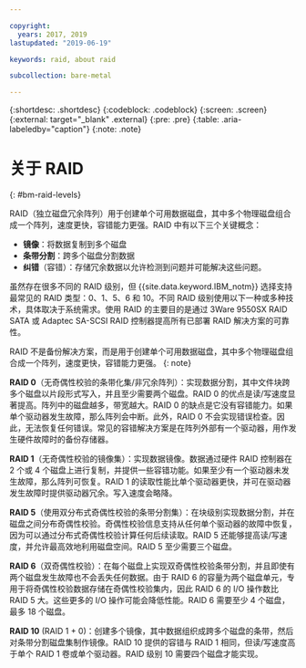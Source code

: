 ```yaml
---

copyright:
  years: 2017, 2019
lastupdated: "2019-06-19"

keywords: raid, about raid

subcollection: bare-metal

---
```


{:shortdesc: .shortdesc}
{:codeblock: .codeblock}
{:screen: .screen}
{:external: target="_blank" .external}
{:pre: .pre}
{:table: .aria-labeledby="caption"}
{:note: .note}


# 关于 RAID
{: #bm-raid-levels}

RAID（独立磁盘冗余阵列）用于创建单个可用数据磁盘，其中多个物理磁盘组合成一个阵列，速度更快，容错能力更强。RAID 中有以下三个关键概念：
* **镜像**：将数据复制到多个磁盘
* **条带分割**：跨多个磁盘分割数据
* **纠错**（容错）：存储冗余数据以允许检测到问题并可能解决这些问题。

虽然存在很多不同的 RAID 级别，但 {{site.data.keyword.IBM_notm}} 选择支持最常见的 RAID 类型：0、1、5、6 和 10。不同 RAID 级别使用以下一种或多种技术，具体取决于系统需求。使用 RAID 的主要目的是通过 3Ware 9550SX RAID SATA 或 Adaptec SA-SCSI RAID 控制器提高所有已部署 RAID 解决方案的可靠性。

RAID 不是备份解决方案，而是用于创建单个可用数据磁盘，其中多个物理磁盘组合成一个阵列，速度更快，容错能力更强。
{: note}

**RAID 0**（无奇偶性校验的条带化集/非冗余阵列）：实现数据分割，其中文件块跨多个磁盘以片段形式写入，并且至少需要两个磁盘。RAID 0 的优点是读/写速度显著提高。阵列中的磁盘越多，带宽越大。RAID 0 的缺点是它没有容错能力。如果单个驱动器发生故障，那么阵列会中断。此外，RAID 0 不会实现错误检查。因此，无法恢复任何错误。常见的容错解决方案是在阵列外部有一个驱动器，用作发生硬件故障时的备份存储器。

**RAID 1**（无奇偶性校验的镜像集）：实现数据镜像。数据通过硬件 RAID 控制器在 2 个或 4 个磁盘上进行复制，并提供一些容错功能。如果至少有一个驱动器未发生故障，那么阵列可恢复。RAID 1 的读取性能比单个驱动器更快，并可在驱动器发生故障时提供驱动器冗余。写入速度会略降。

**RAID 5**（使用双分布式奇偶性校验的条带分割集）：在块级别实现数据分割，并在磁盘之间分布奇偶性校验。奇偶性校验信息支持从任何单个驱动器的故障中恢复，因为可以通过分布式奇偶性校验计算任何后续读取。RAID 5 还能够提高读/写速度，并允许最高效地利用磁盘空间。RAID 5 至少需要三个磁盘。

**RAID 6**（双奇偶性校验）：在每个磁盘上实现双奇偶性校验条带分割，并且即使有两个磁盘发生故障也不会丢失任何数据。由于 RAID 6 的容量为两个磁盘单元，专用于将奇偶性校验数据存储在奇偶性校验集内，因此 RAID 6 的 I/O 操作数比 RAID 5 大。这些更多的 I/O 操作可能会降低性能。RAID 6 需要至少 4 个磁盘，最多 18 个磁盘。

**RAID 10** (RAID 1 + 0)：创建多个镜像，其中数据组织成跨多个磁盘的条带，然后对条带分割磁盘集制作镜像。RAID 10 提供的容错与 RAID 1 相同，但读/写速度高于单个 RAID 1 卷或单个驱动器。RAID 级别 10 需要四个磁盘才能实现。
